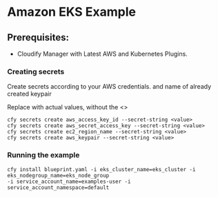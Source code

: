 # Amazon EKS Example

## Prerequisites:

  * Cloudify Manager with Latest AWS and Kubernetes Plugins.

### Creating secrets

Create secrets according to your AWS credentials.
and name of already created keypair

Replace <value> with actual values, without the <>

```shell
cfy secrets create aws_access_key_id --secret-string <value>
cfy secrets create aws_secret_access_key --secret-string <value>
cfy secrets create ec2_region_name --secret-string <value>
cfy secrets create aws_keypair --secret-string <value>
```


### Running the example

```shell
cfy install blueprint.yaml -i eks_cluster_name=eks_cluster -i eks_nodegroup_name=eks_node_group
-i service_account_name=examples-user -i service_account_namespace=default
```
